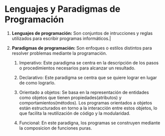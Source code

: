 # Lenguajes y Paradigmas de Programación


1. **Lenguajes de programación:** Son conjuntos de intrucciones y reglas utilizados para escribir programas informáticos.| 


2.  **Paradigmas de programación:** Son enfoques o estilos distintos para resolver problemas mediante la programación.

    1. Imperativo: Este paradigma se centra en la descripción de los pasos o procedimientos necesarios para alcanzar un resultado.

    2. Declarativo: Este paradigma se centra que se quiere lograr en lugar de como lograrlo.

    3. Orientado a objetos: Se basa en la representación de entidades como objetos que tienen propiedades(atributos) y comportamientos(métodos). Los programas orientados a  objetos están estructurados en torno a la interacción entre estos objetos, lo que facilita la reutilización de código y la modularidad.

    4. Funcional: En este paradigna, los programas se construyen mediante la composicion de funciones puras.




